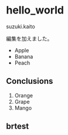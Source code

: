 # hello_world

suzuki.kaito

編集を加えました。

- Apple
- Banana
- Peach

## Conclusions

1. Orange
1. Grape
1. Mango

## brtest

